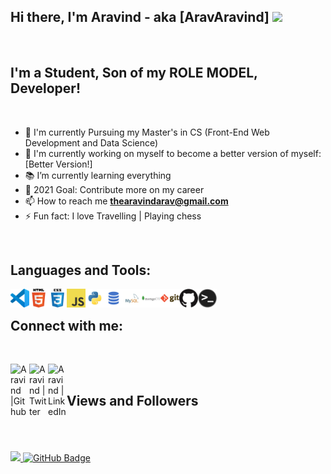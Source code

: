 ## Hi there, I'm Aravind - aka [AravAravind] <img src="https://github.com/AravAravind/AravAravind/blob/main/Hi.gif" width="30px">


<br/>

## I'm a Student, Son of my ROLE MODEL, Developer!
<br />

- 🔭 I'm currently Pursuing my Master's in CS (Front-End Web Development and Data Science)
- 💪 I'm currently working on myself to become a better version of myself: [Better Version!]
- 📚 I’m currently learning everything
- 🥅 2021 Goal: Contribute more on my career 
- 📫 How to reach me **thearavindarav@gmail.com**
- ⚡ Fun fact: I love Travelling | Playing chess
<br/>

## Languages and Tools:



<a href="https://www.w3schools.io/editor/vscode-introduction/"><img align="left" title="Visual Studio Code" alt="Aravind | Visual studio code" width="30px" src="https://raw.githubusercontent.com/github/explore/80688e429a7d4ef2fca1e82350fe8e3517d3494d/topics/visual-studio-code/visual-studio-code.png" /></a>

<a href="https://www.w3schools.com/html/"><img align="left" title="HTML" alt="Aravind | html" width="30px" src="https://raw.githubusercontent.com/github/explore/80688e429a7d4ef2fca1e82350fe8e3517d3494d/topics/html/html.png" /></a>

<a href="https://www.w3schools.com/css/"><img align="left" title="CSS" alt="Aravind | css" width="30px" src="https://raw.githubusercontent.com/github/explore/80688e429a7d4ef2fca1e82350fe8e3517d3494d/topics/css/css.png" /></a>

<a href="https://www.w3schools.com/js/"><img align="left" title="Java Script" alt="Aravind | javascript" width="30px" src="https://raw.githubusercontent.com/github/explore/80688e429a7d4ef2fca1e82350fe8e3517d3494d/topics/javascript/javascript.png" /></a>

<a href="https://www.w3schools.com/nodejs/nodejs_mongodb_create_db.asp"><img align="left" title="Python" alt="Aravind | Python" width="30px" src="https://raw.githubusercontent.com/github/explore/80688e429a7d4ef2fca1e82350fe8e3517d3494d/topics/python/python.png" /></a>

<a href="https://www.w3schools.com/sql/"><img align="left" title="SQL" alt="Aravind | sql" width="30px" src="https://raw.githubusercontent.com/github/explore/80688e429a7d4ef2fca1e82350fe8e3517d3494d/topics/sql/sql.png" /></a>

<a href="https://www.w3schools.com/MySQL/default.asp"><img align="left" title="My SQL" alt="Aravind | mysql" width="30px" src="https://raw.githubusercontent.com/github/explore/80688e429a7d4ef2fca1e82350fe8e3517d3494d/topics/mysql/mysql.png" /></a>

<a href="https://www.w3schools.com/nodejs/nodejs_mongodb_create_db.asp"><img align="left" title="MongoDB" alt="Aravind | mongo db" width="30px" src="https://raw.githubusercontent.com/github/explore/80688e429a7d4ef2fca1e82350fe8e3517d3494d/topics/mongodb/mongodb.png" /></a>

<a href="https://www.w3schools.com/git/"><img align="left" title="Git" alt="Aravind | git" width="30px" src="https://raw.githubusercontent.com/github/explore/80688e429a7d4ef2fca1e82350fe8e3517d3494d/topics/git/git.png" /></a>

<a href="https://www.w3schools.com/whatis/whatis_github.asp"><img align="left" title="Github" alt="Aravind | github" width="30px" src="https://raw.githubusercontent.com/github/explore/78df643247d429f6cc873026c0622819ad797942/topics/github/github.png" /></a>

<a href="https://www.w3schools.com/whatis/whatis_cli.asp"><img align="left" title="Terminal" alt="Aravind | terminal" width="30px" src="https://raw.githubusercontent.com/github/explore/80688e429a7d4ef2fca1e82350fe8e3517d3494d/topics/terminal/terminal.png" /></a>

<br/>


## Connect with me:

<br/>

 [<img align="left" title="Follow me on Github" alt="Aravind |Github" width="30px" src="https://img.icons8.com/fluent/48/000000/github.png" />][website]
[<img align="left" title="Follow me on Twitter" alt="Aravind | Twitter" width="30px" src="https://img.icons8.com/fluent/48/000000/twitter.png" />][twitter]
[<img align="left" title="Connect on LinkedIn" alt="Aravind | LinkedIn" width="30px" src="https://img.icons8.com/fluent/48/000000/linkedin.png" />][linkedin]

<br/>


## Views and Followers

<br/>
<br/>
<br/>


<a href="https://github.com/Meghna-DAS/github-profile-views-counter"> 
    <img src="https://komarev.com/ghpvc/?username=AravAravind">
</a>
<a href="https://github.com/AravAravind?tab=followers"><img src="https://img.shields.io/github/followers/AravAravind?label=Followers&style=social" alt="GitHub Badge"></a>


[website]: https://github.com/AravAravind
[twitter]: https://twitter.com/Aravind_R_Arav
[linkedin]: https://www.linkedin.com/in/aravind-r-4230b2225/
